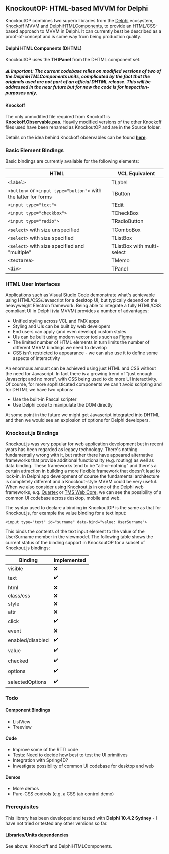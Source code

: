 ## KnockoutOP: HTML-based MVVM for Delphi

KnockoutOP combines two superb libraries from the [Delphi](https://www.embarcadero.com/products/delphi) ecosystem, [Knockoff](https://bitbucket.org/sglienke/knockoff) MVVM and  [DelphiHTMLComponents](https://delphihtmlcomponents.com/), to provide an HTML/CSS-based approach to MVVM in Delphi. It can currently best be described as a proof-of-concept and is some way from being production quality.

#### Delphi HTML Components (DHTML)
KnockoutOP uses the **THtPanel** from the DHTML component set.

##### :warning: Important: The current codebase relies on modified versions of two of the DelphiHTMLComponents units, complicated by the fact that the originals used are not part of an official DHTML release. This will be addressed in the near future but for now the code is for inspection-purposes only.

#### Knockoff
The only unmodified file required from Knockoff is **Knockoff.Observable.pas**. Heavily modified versions of the other Knockoff files used have been renamed as KnockoutOP and are in the Source folder.

Details on the idea behind Knockoff observables can be found [**here**](https://delphisorcery.blogspot.com/2015/06/anonymous-method-overloading.html).

### Basic Element Bindings
Basic bindings are currently available for the following elements:

| HTML | VCL Equivalent      | 
| -------------| -----------      |
|`<label>`      | TLabel     |
|`<button>` or `<input type="button">` with the latter for forms     | TButton        |
|`<input type="text">`       | TEdit       |
|`<input type="checkbox">`      | TCheckBox        |
|`<input type="radio">`    | TRadioButton      |
|`<select>` with size unspecified | TComboBox     |
|`<select>` with size specified  | TListBox     |
|`<select>` with size specified and "multiple" | TListBox with multi-select     |
|`<textarea>`      | TMemo     |
|`<div>` | TPanel     |


### HTML User Interfaces

Applications such as Visual Studio Code demonstrate what's achievable using HTML/CSS/Javascript for a desktop UI, but typically depend on the heavyweight Electron framework. Being able to integrate a fully HTML/CSS compliant UI in Delphi (via MVVM) provides a number of advantages:

- Unified styling across VCL and FMX apps
- Styling and UIs can be built by web developers
- End users can apply (and even develop) custom styles
- UIs can be built using modern vector tools such as [Figma](https://www.figma.com/)
- The limited number of HTML elements in turn limits the number of different MVVM bindings we need to develop
- CSS isn't restricted to appearance - we can also use it to define some aspects of interactivity 

An enormous amount can be achieved using just HTML and CSS without the need for Javascript. In fact there is a growing trend of "just enough Javascript and no more", with CSS being used to do more UI interactivity. Of course, for more sophisticated components we can't avoid scripting and for DHTML we have two options:

- Use the built-in Pascal scripter
- Use Delphi code to manipulate the DOM directly

At some point in the future we might get Javascript integrated into DHTML and then we would see an explosion of options for Delphi developers.

### Knockout.js Bindings

[Knockout.js](https://knockoutjs.com/index.html) was very popular for web application development but in recent years has been regarded as legacy technology. There's nothing fundamentally wrong with it, but rather there have appeared alternative frameworks that provide additional functionality (e.g. routing) as well as data binding. These frameworks tend to be "all-or-nothing" and there's a certain attraction in building a more flexible framework that doesn't lead to lock-in. In Delphi app development of course the fundamental architecture is completely different and a Knockout-style MVVM could be very useful. When we also consider using Knockout.js in one of the Delphi web frameworks, e.g. [Quartex](https://www.patreon.com/quartexnow) or [TMS Web Core](https://www.tmssoftware.com/site/tmswebcore.asp), we can see the possibility of a common UI codebase across desktop, mobile and web.

The syntax used to declare a binding in KnockoutOP is the same as that for Knockout.js, for example the value binding for a text input:

`<input type="text" id="surname" data-bind="value: UserSurname">`

This binds the contents of the text input element to the value of the UserSurname member in the viewmodel. The following table shows the current status of the binding support in KnockoutOP for a subset of Knockout.js bindings:

| Binding | Implemented      | 
| -------------| -----------      |
|  visible       | ❌️               |
|  text       | ✔️               |
|  html       | ❌️               |
|  class/css       | ❌️               |
|  style       | ❌️               |
|  attr       | ❌️               |
|  click       | ✔️               |
|  event       | ❌️               |
|  enabled/disabled       | ✔️               |
|  value       | ✔️               |
|  checked       | ✔️               |
|  options       | ✔️               |
|  selectedOptions       | ✔️               |


### Todo

#### Component Bindings
- ListView
- Treeview

#### Code
- Improve some of the RTTI code
- Tests: Need to decide how best to test the UI primitives
- Integration with Spring4D?
- Investigate possibility of common UI codebase for desktop and web

#### Demos
- More demos
- Pure-CSS controls (e.g. a CSS tab control demo)

### Prerequisites
This library has been developed and tested with **Delphi 10.4.2 Sydney** - I have not tried or tested any other versions so far.

#### Libraries/Units dependencies
See above: Knockoff and DelphiHTMLComponents.



